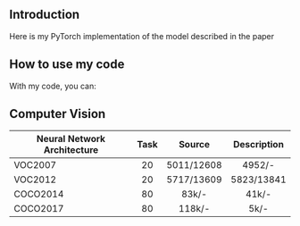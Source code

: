 ## Introduction

Here is my PyTorch implementation of the model described in the paper 

## How to use my code

With my code, you can:


## Computer Vision


| Neural Network Architecture      | Task | Source | Description |
|------------------------|:---------:|:-----------------------:|:----------------------------:|
| VOC2007                |    20   |      5011/12608       |           4952/-           |
| VOC2012                |    20   |      5717/13609       |           5823/13841       |
| COCO2014               |    80   |         83k/-         |            41k/-           |
| COCO2017               |    80   |         118k/-        |             5k/-           |


  

